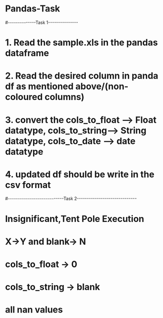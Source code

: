 # Pandas-Task
#--------------Task 1---------------
# 1. Read the sample.xls in the pandas dataframe
# 2. Read the desired column in panda df as mentioned above/(non-coloured columns)
# 3. convert the cols_to_float --> Float datatype, cols_to_string--> String datatype, cols_to_date --> date datatype 
# 4. updated df should be write in the csv format

#----------------------------Task 2------------------------------
# Insignificant,Tent Pole Execution
# X->Y and blank-> N
# cols_to_float -> 0
# cols_to_string -> blank
# all nan values
